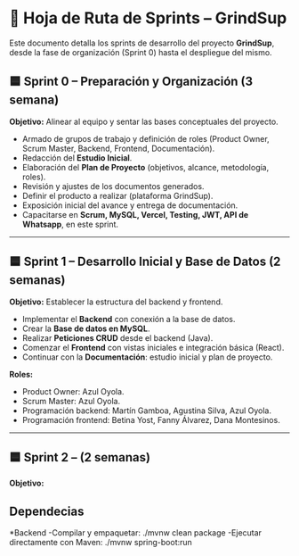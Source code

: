 # 📌 Hoja de Ruta de Sprints – GrindSup

Este documento detalla los sprints de desarrollo del proyecto **GrindSup**, desde la fase de organización (Sprint 0) hasta el despliegue del mismo.

## 🟦 Sprint 0 – Preparación y Organización (3 semana)

**Objetivo:** Alinear al equipo y sentar las bases conceptuales del proyecto.

* Armado de grupos de trabajo y definición de roles (Product Owner, Scrum Master, Backend, Frontend, Documentación).
* Redacción del **Estudio Inicial**.
* Elaboración del **Plan de Proyecto** (objetivos, alcance, metodología, roles).
* Revisión y ajustes de los documentos generados.
* Definir el producto a realizar (plataforma GrindSup).
* Exposición inicial del avance y entrega de documentación.
* Capacitarse en **Scrum, MySQL, Vercel, Testing, JWT, API de Whatsapp**, en este sprint.

---

## 🟦 Sprint 1 – Desarrollo Inicial y Base de Datos (2 semanas)

**Objetivo:** Establecer la estructura del backend y frontend.

* Implementar el **Backend** con conexión a la base de datos.
* Crear la **Base de datos en MySQL**.
* Realizar **Peticiones CRUD** desde el backend (Java).
* Comenzar el **Frontend** con vistas iniciales e integración básica (React).
* Continuar con la **Documentación**: estudio inicial y plan de proyecto.

**Roles:**

* Product Owner: Azul Oyola.
* Scrum Master: Azul Oyola.
* Programación backend: Martín Gamboa, Agustina Silva, Azul Oyola.
* Programación frontend: Betina Yost, Fanny Álvarez, Dana Montesinos.

---

## 🟦 Sprint 2 –  (2 semanas)

**Objetivo:**





## Dependecias
*Backend
  -Compilar y empaquetar:
      ./mvnw clean package
  -Ejecutar directamente con Maven:
      ./mvnw spring-boot:run
